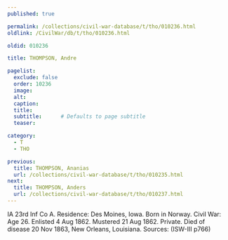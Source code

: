 ```yaml
---
published: true

permalink: /collections/civil-war-database/t/tho/010236.html
oldlink: /CivilWar/db/t/tho/010236.html

oldid: 010236

title: THOMPSON, Andre

pagelist:
  exclude: false
  order: 10236
  image: 
  alt:
  caption:
  title:
  subtitle:      # Defaults to page subtitle
  teaser:

category: 
  - T 
  - THO

previous:
  title: THOMPSON, Ananias
  url: /collections/civil-war-database/t/tho/010235.html  
next:
  title: THOMPSON, Anders
  url: /collections/civil-war-database/t/tho/010237.html   
---
```

IA 23rd Inf Co A. Residence: Des Moines, Iowa. Born in Norway. Civil War: Age 26. Enlisted 4 Aug 1862. Mustered 21 Aug 1862. Private. Died of disease 20 Nov 1863, New Orleans, Louisiana. Sources: (ISW-III p766)